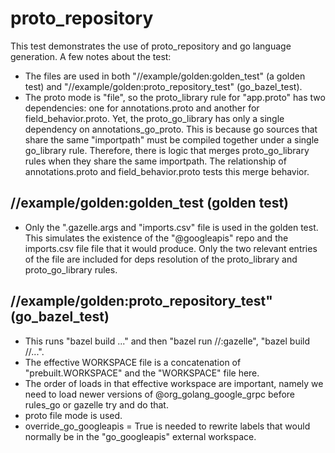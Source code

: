 # proto_repository

This test demonstrates the use of proto_repository and go language generation.
A few notes about the test:

- The files are used in both "//example/golden:golden_test" (a golden test) and
  "//example/golden:proto_repository_test" (go_bazel_test).
- The proto mode is "file", so the proto_library rule for "app.proto" has two
  dependencies: one for annotations.proto and another for field_behavior.proto.
  Yet, the proto_go_library has only a single dependency on
  annotations_go_proto.  This is because go sources that share the same
  "importpath" must be compiled together under a single go_library rule.
  Therefore, there is logic that merges proto_go_library rules when they share
  the same importpath.  The relationship of annotations.proto and
  field_behavior.proto tests this merge behavior.

## //example/golden:golden_test (golden test)

- Only the ".gazelle.args and "imports.csv" file is used in the golden test.
  This simulates the existence of the "@googleapis" repo and the imports.csv
  file file that it would produce.  Only the two relevant entries of the file
  are included for deps resolution of the proto_library and proto_go_library
  rules.

## //example/golden:proto_repository_test" (go_bazel_test)

- This runs "bazel build ..." and then "bazel run //:gazelle", "bazel build
  //...".
- The effective WORKSPACE file is a concatenation of "prebuilt.WORKSPACE" and
  the "WORKSPACE" file here.
- The order of loads in that effective workspace are important, namely we need
  to load newer versions of @org_golang_google_grpc before rules_go or gazelle
  try and do that.
- proto file mode is used.
- override_go_googleapis = True is needed to rewrite labels that would normally
  be in the "go_googleapis" external workspace.
